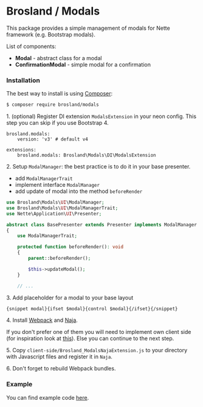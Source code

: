 Brosland / Modals
=================

This package provides a simple management of modals for Nette framework (e.g. Bootstrap modals).

List of components:
- **Modal** - abstract class for a modal
- **ConfirmationModal** - simple modal for a confirmation

### Installation

The best way to install is using [Composer](http://getcomposer.org/):

```sh
$ composer require brosland/modals
```
1\. (optional) Register DI extension `ModalsExtension` in your neon config.
This step you can skip if you use Bootstrap 4.

```neon
brosland.modals:
	version: 'v3' # default v4

extensions:
	brosland.modals: Brosland\Modals\DI\ModalsExtension
```

2\.	Setup `ModalManager`: the best practice is to do it in your base presenter.
- add `ModalManagerTrait`
- implement interface `ModalManager`
- add update of modal into the method ```beforeRender```

```php
use Brosland\Modals\UI\ModalManager;
use Brosland\Modals\UI\ModalManagerTrait;
use Nette\Application\UI\Presenter;

abstract class BasePresenter extends Presenter implements ModalManager
{
	use ModalManagerTrait;

	protected function beforeRender(): void
	{
		parent::beforeRender();

		$this->updateModal();
	}

	// ...
```

3\.	Add placeholder for a modal to your base layout
```html
{snippet modal}{ifset $modal}{control $modal}{/ifset}{/snippet}
```

4\. Install [Webpack](https://webpack.js.org/) and [Naja](https://github.com/jiripudil/Naja).

If you don't prefer one of them you will need to implement own client side (for inspiration look at [this](https://github.com/brosland/modals/blob/development/client-side/Brosland_ModalsNajaExtension.js)). 
Else you can continue to the next step.
 
5\. Copy `client-side/Brosland_ModalsNajaExtension.js` to your directory with Javascript files and register it in `Naja`.

6\. Don't forget to rebuild Webpack bundles.


### Example
You can find example code [here](https://github.com/brosland/modals-test/tree/v2.0).
